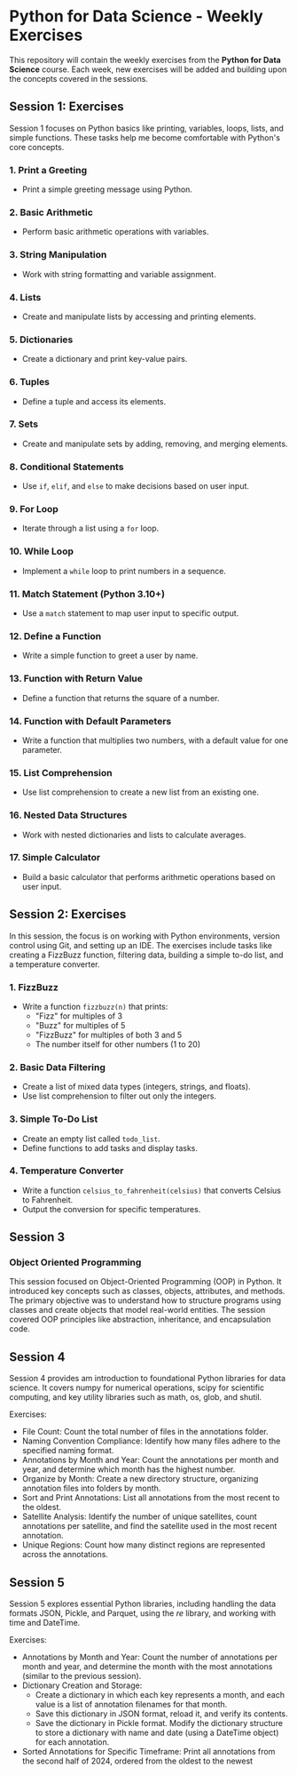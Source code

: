 # Python for Data Science - Weekly Exercises

This repository will contain the weekly exercises from the **Python for Data Science** course. Each week, new exercises will be added and building upon the concepts covered in the sessions.

## Session 1: Exercises

Session 1 focuses on Python basics like printing, variables, loops, lists, and simple functions. These tasks help me become comfortable with Python's core concepts.

### 1. **Print a Greeting**
   - Print a simple greeting message using Python.

### 2. **Basic Arithmetic**
   - Perform basic arithmetic operations with variables.

### 3. **String Manipulation**
   - Work with string formatting and variable assignment.

### 4. **Lists**
   - Create and manipulate lists by accessing and printing elements.

### 5. **Dictionaries**
   - Create a dictionary and print key-value pairs.

### 6. **Tuples**
   - Define a tuple and access its elements.

### 7. **Sets**
   - Create and manipulate sets by adding, removing, and merging elements.

### 8. **Conditional Statements**
   - Use `if`, `elif`, and `else` to make decisions based on user input.

### 9. **For Loop**
   - Iterate through a list using a `for` loop.

### 10. **While Loop**
   - Implement a `while` loop to print numbers in a sequence.

### 11. **Match Statement (Python 3.10+)**
   - Use a `match` statement to map user input to specific output.

### 12. **Define a Function**
   - Write a simple function to greet a user by name.

### 13. **Function with Return Value**
   - Define a function that returns the square of a number.

### 14. **Function with Default Parameters**
   - Write a function that multiplies two numbers, with a default value for one parameter.

### 15. **List Comprehension**
   - Use list comprehension to create a new list from an existing one.

### 16. **Nested Data Structures**
   - Work with nested dictionaries and lists to calculate averages.

### 17. **Simple Calculator**
   - Build a basic calculator that performs arithmetic operations based on user input.


## Session 2: Exercises
In this session, the focus is on working with Python environments, version control using Git, and setting up an IDE. The exercises include tasks like creating a FizzBuzz function, filtering data, building a simple to-do list, and a temperature converter.

### 1. **FizzBuzz**
   - Write a function `fizzbuzz(n)` that prints:
     - "Fizz" for multiples of 3
     - "Buzz" for multiples of 5
     - "FizzBuzz" for multiples of both 3 and 5
     - The number itself for other numbers (1 to 20)

### 2. **Basic Data Filtering**
   - Create a list of mixed data types (integers, strings, and floats).
   - Use list comprehension to filter out only the integers.

### 3. **Simple To-Do List**
   - Create an empty list called `todo_list`.
   - Define functions to add tasks and display tasks.

### 4. **Temperature Converter**
   - Write a function `celsius_to_fahrenheit(celsius)` that converts Celsius to Fahrenheit.
   - Output the conversion for specific temperatures.


## Session 3

### Object Oriented Programming
This session focused on Object-Oriented Programming (OOP) in Python. It introduced key concepts such as classes, objects, attributes, and methods. The primary objective was to understand how to structure programs using classes and create objects that model real-world entities. The session covered OOP principles like abstraction, inheritance, and encapsulation code.


## Session 4

Session 4 provides am introduction to foundational Python libraries for data science. It covers numpy for numerical operations, scipy for scientific computing, and key utility libraries such as math, os, glob, and shutil.

Exercises:
- File Count: Count the total number of files in the annotations folder.
- Naming Convention Compliance: Identify how many files adhere to the specified naming format.
- Annotations by Month and Year: Count the annotations per month and year, and determine which month has the highest number.
- Organize by Month: Create a new directory structure, organizing annotation files into folders by month.
- Sort and Print Annotations: List all annotations from the most recent to the oldest.
- Satellite Analysis: Identify the number of unique satellites, count annotations per satellite, and find the satellite used in the most recent annotation.
- Unique Regions: Count how many distinct regions are represented across the annotations.


## Session 5

Session 5 explores essential Python libraries, including handling the data formats JSON, Pickle, and Parquet, using the _re_ library, and working with time and DateTime. 

Exercises:
- Annotations by Month and Year: Count the number of annotations per month and year, and determine the month with the most annotations (similar to the previous session).
- Dictionary Creation and Storage:
   - Create a dictionary in which each key represents a month, and each value is a list of annotation filenames for that month.
   - Save this dictionary in JSON format, reload it, and verify its contents.
   - Save the dictionary in Pickle format.
   Modify the dictionary structure to store a dictionary with name and date (using a DateTime object) for each annotation.
- Sorted Annotations for Specific Timeframe: Print all annotations from the second half of 2024, ordered from the oldest to the newest
